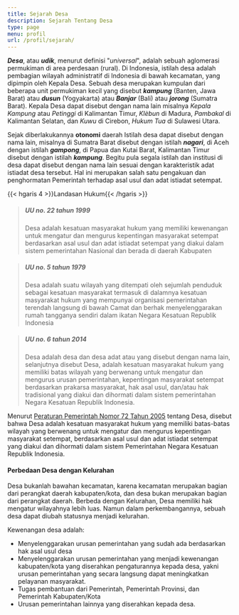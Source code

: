 ```yaml
---
title: Sejarah Desa
description: Sejarah Tentang Desa
type: page
menu: profil
url: /profil/sejarah/
---
```


***Desa***, atau ***udik***, menurut definisi "*universal*", adalah sebuah aglomerasi permukiman di area perdesaan (rural). Di Indonesia, istilah desa adalah pembagian wilayah administratif di Indonesia di bawah kecamatan, yang dipimpin oleh Kepala Desa. Sebuah desa merupakan kumpulan dari beberapa unit permukiman kecil yang disebut ***kampung*** (Banten, Jawa Barat) atau ***dusun*** (Yogyakarta) atau ***Banjar*** (Bali) atau ***jorong*** (Sumatra Barat). Kepala Desa dapat disebut dengan nama lain misalnya *Kepala Kampung* atau *Petinggi* di Kalimantan Timur, *Klèbun* di Madura, *Pambakal* di Kalimantan Selatan, dan *Kuwu* di Cirebon, *Hukum Tua* di Sulawesi Utara.

Sejak diberlakukannya **otonomi** daerah Istilah desa dapat disebut dengan nama lain, misalnya di Sumatra Barat disebut dengan istilah ***nagari***, di Aceh dengan istilah ***gampong***, di Papua dan Kutai Barat, Kalimantan Timur disebut dengan istilah ***kampung***. Begitu pula segala istilah dan institusi di desa dapat disebut dengan nama lain sesuai dengan karakteristik adat istiadat desa tersebut. Hal ini merupakan salah satu pengakuan dan penghormatan Pemerintah terhadap asal usul dan adat istiadat setempat.

{{< hgaris 4 >}}Landasan Hukum{{< /hgaris >}}
> ##### *UU no. 22 tahun 1999*
>Desa adalah kesatuan masyarakat hukum yang memiliki kewenangan untuk mengatur dan mengurus kepentingan masyarakat setempat berdasarkan asal usul dan adat istiadat setempat yang diakui dalam sistem pemerintahan Nasional dan berada di daerah Kabupaten

> ##### *UU no. 5 tahun 1979*
>Desa adalah suatu wilayah yang ditempati oleh sejumlah penduduk sebagai kesatuan masyarakat termasuk di dalamnya kesatuan masyarakat hukum yang mempunyai organisasi pemerintahan terendah langsung di bawah Camat dan berhak menyelenggarakan rumah tangganya sendiri dalam ikatan Negara Kesatuan Republik Indonesia

> ##### *UU no. 6 tahun 2014*
>Desa adalah desa dan desa adat atau yang disebut dengan nama lain, selanjutnya disebut Desa, adalah kesatuan masyarakat hukum yang memiliki batas wilayah yang berwenang untuk mengatur dan mengurus urusan pemerintahan, kepentingan masyarakat setempat berdasarkan prakarsa masyarakat, hak asal usul, dan/atau hak tradisional yang diakui dan dihormati dalam sistem pemerintahan Negara Kesatuan Republik Indonesia.

Menurut [Peraturan Pemerintah Nomor 72 Tahun 2005](https://id.wikisource.org/wiki/Peraturan_Pemerintah_Republik_Indonesia_Nomor_72_tahun_2005) tentang Desa, disebut bahwa Desa adalah kesatuan masyarakat hukum yang memiliki batas-batas wilayah yang berwenang untuk mengatur dan mengurus kepentingan masyarakat setempat, berdasarkan asal usul dan adat istiadat setempat yang diakui dan dihormati dalam sistem Pemerintahan Negara Kesatuan Republik Indonesia.

#### Perbedaan Desa dengan Kelurahan

Desa bukanlah bawahan kecamatan, karena kecamatan merupakan bagian dari perangkat daerah kabupaten/kota, dan desa bukan merupakan bagian dari perangkat daerah. Berbeda dengan Kelurahan, Desa memiliki hak mengatur wilayahnya lebih luas. Namun dalam perkembangannya, sebuah desa dapat diubah statusnya menjadi kelurahan.

Kewenangan desa adalah:

- Menyelenggarakan urusan pemerintahan yang sudah ada berdasarkan hak asal usul desa
- Menyelenggarakan urusan pemerintahan yang menjadi kewenangan kabupaten/kota yang diserahkan pengaturannya kepada desa, yakni urusan pemerintahan yang secara langsung dapat meningkatkan pelayanan masyarakat.
- Tugas pembantuan dari Pemerintah, Pemerintah Provinsi, dan Pemerintah Kabupaten/Kota
- Urusan pemerintahan lainnya yang diserahkan kepada desa.